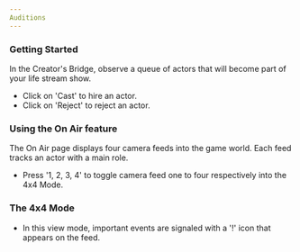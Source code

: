 ```yaml
---
Auditions
---
```

### Getting Started

In the Creator's Bridge, observe a queue of actors that will become part of your life stream show.

- Click on 'Cast' to hire an actor.
- Click on 'Reject' to reject an actor.


### Using the On Air feature

The On Air page displays four camera feeds into the game world. Each feed tracks an actor with a main role.

- Press '1, 2, 3, 4' to toggle camera feed one to four respectively into the 4x4 Mode.


### The 4x4 Mode

- In this view mode, important events are signaled with a '!' icon that appears on the feed.